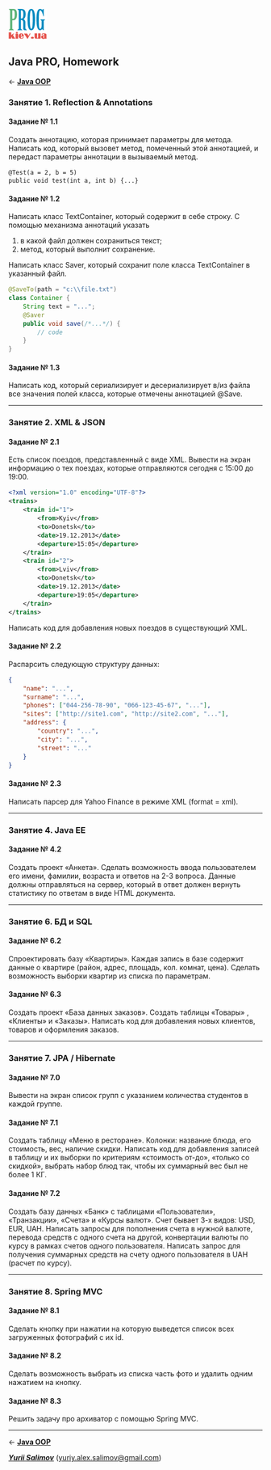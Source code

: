 [![Prog.kiev.ua](logo.png)](https://prog.kiev.ua)

## Java PRO, Homework

<- [**Java OOP**](https://github.com/YuriiSalimov/Prog.kiev.ua-JavaOOP)

### Занятие 1. Reflection & Annotations

#### Задание № 1.1
<!--#### [Задание № 1.1](/src/main/java/com/salimov/yurii/lesson01/task01)-->
Создать аннотацию, которая принимает параметры для метода. 
Написать код, который вызовет метод, помеченный этой аннотацией, 
и передаст параметры аннотации в вызываемый метод.
```
@Test(a = 2, b = 5)
public void test(int a, int b) {...}
```

#### Задание № 1.2
<!--#### [Задание № 1.2](/src/main/java/com/salimov/yurii/lesson01/task02)-->
Написать класс TextContainer, который содержит в себе строку. 
С помощью механизма аннотаций указать
1) в какой файл должен сохраниться текст; 
2) метод, который выполнит сохранение. 

Написать класс Saver, который сохранит поле класса TextContainer 
в указанный файл.
```java
@SaveTo(path = "c:\\file.txt")
class Container {
    String text = "...";
    @Saver
    public void save(/*...*/) {
        // code
    }
}
```

#### Задание № 1.3
<!--#### [Задание № 1.3](/src/main/java/com/salimov/yurii/lesson01/task03)-->
Написать код, который сериализирует и десериализирует в/из файла все 
значения полей класса, которые отмечены аннотацией @Save.

-------------------------------------------------------------------------

### Занятие 2. XML & JSON

#### Задание № 2.1
<!--#### [Задание № 2.1](/src/main/java/com/salimov/yurii/lesson02/task01)-->
Есть список поездов, представленный с виде XML. Вывести на экран информацию о тех поездах, которые
отправляются сегодня с 15:00 до 19:00.
```xml
<?xml version="1.0" encoding="UTF-8"?>
<trains>
    <train id="1">
        <from>Kyiv</from>
        <to>Donetsk</to>
        <date>19.12.2013</date>
        <departure>15:05</departure>
    </train>
    <train id="2">
        <from>Lviv</from>
        <to>Donetsk</to>
        <date>19.12.2013</date>
        <departure>19:05</departure>
    </train>
</trains>
```
Написать код для добавления новых поездов в существующий XML.

#### Задание № 2.2
<!--#### [Задание № 2.2](/src/main/java/com/salimov/yurii/lesson02/task02)-->
Распарсить следующую структуру данных:
```json
{
    "name": "...",
    "surname": "...",
    "phones": ["044-256-78-90", "066-123-45-67", "..."],
    "sites": ["http://site1.com", "http://site2.com", "..."],
    "address": {
        "country": "...",
        "city": "...",
        "street": "..."
    }
}
```

#### Задание № 2.3
<!--#### [Задание № 2.3](/src/main/java/com/salimov/yurii/lesson02/task03)-->
Написать парсер для Yahoo Finance в режиме XML (format = xml).

-------------------------------------------------------------------------

### Занятие 4. Java EE

#### Задание № 4.2
<!--#### [Задание № 4.2](/src/main/java/com/salimov/yurii/lesson04/task02)-->
Создать проект «Анкета». Сделать возможность ввода пользователем его имени, 
фамилии, возраста и ответов на 2-3 вопроса. Данные должны отправляться на 
сервер, который в ответ должен вернуть статистику по ответам в виде
HTML документа.

-------------------------------------------------------------------------

### Занятие 6. БД и SQL

#### Задание № 6.2
<!--#### [Задание № 6.2](/src/main/java/com/salimov/yurii/lesson06/task02)-->
Спроектировать базу «Квартиры». Каждая запись в базе содержит данные о 
квартире (район, адрес, площадь, кол. комнат, цена). Сделать возможность 
выборки квартир из списка по параметрам.

#### Задание № 6.3
<!--#### [Задание № 6.3](/src/main/java/com/salimov/yurii/lesson06/task03)-->
Создать проект «База данных заказов». Создать таблицы «Товары» , «Клиенты» 
и «Заказы». Написать код для добавления новых клиентов, товаров и оформления 
заказов.

-------------------------------------------------------------------------

### Занятие 7. JPA / Hibernate

#### Задание № 7.0
<!--#### [Задание № 7.0](/src/main/java/com/salimov/yurii/lesson07/task00)-->
Вывести на экран список групп с указанием количества студентов в каждой группе.

#### Задание № 7.1
<!--#### [Задание № 7.1](/src/main/java/com/salimov/yurii/lesson07/task01)-->
Создать таблицу «Меню в ресторане». Колонки: название блюда, его стоимость, 
вес, наличие скидки. Написать код для добавления записей в таблицу и их выборки 
по критериям «стоимость от-до», «только со скидкой», выбрать набор блюд так, 
чтобы их суммарный вес был не более 1 КГ.

#### Задание № 7.2
<!--#### [Задание № 7.2 *](/src/main/java/com/salimov/yurii/lesson07/task02)-->
Создать базу данных «Банк» с таблицами «Пользователи», «Транзакции», «Счета» 
и «Курсы валют». Счет бывает 3-х видов: USD, EUR, UAH. Написать запросы для 
пополнения счета в нужной валюте, перевода средств с одного счета на другой, 
конвертации валюты по курсу в рамках счетов одного пользователя. Написать
запрос для получения суммарных средств на счету одного пользователя в UAH 
(расчет по курсу).

-------------------------------------------------------------------------

### Занятие 8. Spring MVC

#### Задание № 8.1
<!--#### [Задание № 8.1](/src/main/java/com/salimov/yurii/lesson08/task01)-->
Сделать кнопку при нажатии на которую выведется список всех загруженных 
фотографий с их id.

#### Задание № 8.2
<!--#### [Задание № 8.2](/src/main/java/com/salimov/yurii/lesson08/task02)-->
Сделать возможность выбрать из списка часть фото и удалить одним нажатием 
на кнопку.

#### Задание № 8.3
<!--#### [Задание № 8.3](/src/main/java/com/salimov/yurii/lesson08/task03)-->
Решить задачу про архиватор с помощью Spring MVC.

-------------------------------------------------------------------------

<- [**Java OOP**](https://github.com/YuriiSalimov/Prog.kiev.ua-JavaOOP)

[_**Yurii Salimov**_](https://www.linkedin.com/in/yurii-salimov)  ([yuriy.alex.salimov@gmail.com](mailto:yuriy.alex.salimov@gmail.com))
